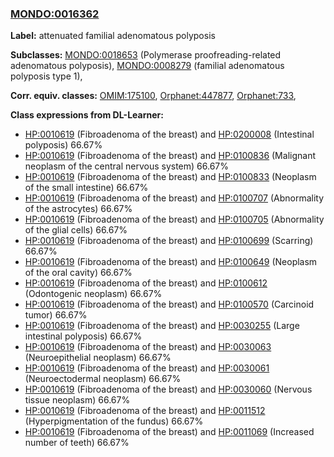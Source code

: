 
### [MONDO:0016362](http://purl.obolibrary.org/obo/MONDO_0016362)
**Label:** attenuated familial adenomatous polyposis

**Subclasses:** [MONDO:0018653](http://purl.obolibrary.org/obo/MONDO_0018653) (Polymerase proofreading-related adenomatous polyposis), [MONDO:0008279](http://purl.obolibrary.org/obo/MONDO_0008279) (familial adenomatous polyposis type 1), 

**Corr. equiv. classes:** [OMIM:175100](http://purl.obolibrary.org/obo/OMIM_175100), [Orphanet:447877](http://www.orpha.net/ORDO/Orphanet_447877), [Orphanet:733](http://www.orpha.net/ORDO/Orphanet_733), 

**Class expressions from DL-Learner:**

- [HP:0010619](http://purl.obolibrary.org/obo/HP_0010619) (Fibroadenoma of the breast) and [HP:0200008](http://purl.obolibrary.org/obo/HP_0200008) (Intestinal polyposis) 66.67%
- [HP:0010619](http://purl.obolibrary.org/obo/HP_0010619) (Fibroadenoma of the breast) and [HP:0100836](http://purl.obolibrary.org/obo/HP_0100836) (Malignant neoplasm of the central nervous system) 66.67%
- [HP:0010619](http://purl.obolibrary.org/obo/HP_0010619) (Fibroadenoma of the breast) and [HP:0100833](http://purl.obolibrary.org/obo/HP_0100833) (Neoplasm of the small intestine) 66.67%
- [HP:0010619](http://purl.obolibrary.org/obo/HP_0010619) (Fibroadenoma of the breast) and [HP:0100707](http://purl.obolibrary.org/obo/HP_0100707) (Abnormality of the astrocytes) 66.67%
- [HP:0010619](http://purl.obolibrary.org/obo/HP_0010619) (Fibroadenoma of the breast) and [HP:0100705](http://purl.obolibrary.org/obo/HP_0100705) (Abnormality of the glial cells) 66.67%
- [HP:0010619](http://purl.obolibrary.org/obo/HP_0010619) (Fibroadenoma of the breast) and [HP:0100699](http://purl.obolibrary.org/obo/HP_0100699) (Scarring) 66.67%
- [HP:0010619](http://purl.obolibrary.org/obo/HP_0010619) (Fibroadenoma of the breast) and [HP:0100649](http://purl.obolibrary.org/obo/HP_0100649) (Neoplasm of the oral cavity) 66.67%
- [HP:0010619](http://purl.obolibrary.org/obo/HP_0010619) (Fibroadenoma of the breast) and [HP:0100612](http://purl.obolibrary.org/obo/HP_0100612) (Odontogenic neoplasm) 66.67%
- [HP:0010619](http://purl.obolibrary.org/obo/HP_0010619) (Fibroadenoma of the breast) and [HP:0100570](http://purl.obolibrary.org/obo/HP_0100570) (Carcinoid tumor) 66.67%
- [HP:0010619](http://purl.obolibrary.org/obo/HP_0010619) (Fibroadenoma of the breast) and [HP:0030255](http://purl.obolibrary.org/obo/HP_0030255) (Large intestinal polyposis) 66.67%
- [HP:0010619](http://purl.obolibrary.org/obo/HP_0010619) (Fibroadenoma of the breast) and [HP:0030063](http://purl.obolibrary.org/obo/HP_0030063) (Neuroepithelial neoplasm) 66.67%
- [HP:0010619](http://purl.obolibrary.org/obo/HP_0010619) (Fibroadenoma of the breast) and [HP:0030061](http://purl.obolibrary.org/obo/HP_0030061) (Neuroectodermal neoplasm) 66.67%
- [HP:0010619](http://purl.obolibrary.org/obo/HP_0010619) (Fibroadenoma of the breast) and [HP:0030060](http://purl.obolibrary.org/obo/HP_0030060) (Nervous tissue neoplasm) 66.67%
- [HP:0010619](http://purl.obolibrary.org/obo/HP_0010619) (Fibroadenoma of the breast) and [HP:0011512](http://purl.obolibrary.org/obo/HP_0011512) (Hyperpigmentation of the fundus) 66.67%
- [HP:0010619](http://purl.obolibrary.org/obo/HP_0010619) (Fibroadenoma of the breast) and [HP:0011069](http://purl.obolibrary.org/obo/HP_0011069) (Increased number of teeth) 66.67%


